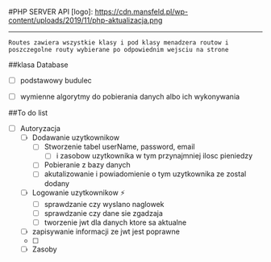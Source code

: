 #PHP SERVER API 
[logo]: https://cdn.mansfeld.pl/wp-content/uploads/2019/11/php-aktualizacja.png
___

    Routes zawiera wszystkie klasy i pod klasy menadzera routow i 
    poszczegolne routy wybierane po odpowiednim wejsciu na strone
##klasa Database

- [ ]  podstawowy budulec
- [ ]  wymienne algorytmy do pobierania danych albo ich wykonywania 

    
##To do list
- [ ] Autoryzacja
	- [ ] Dodawanie uzytkownikow
		- [ ] Stworzenie tabel userName, password, email 
			- [ ]  i zasobow uzytkownika w tym przynajmniej ilosc pieniedzy 
		- [ ] Pobieranie z bazy danych
		- [ ] akutalizowanie i powiadomienie o tym uzytkownika ze zostal dodany
	- [ ] Logowanie uzytkownikow ⚡
		- [ ]  sprawdzanie czy wyslano naglowek
		- [ ] sprawdzanie czy dane sie zgadzaja
		- [ ] tworzenie jwt dla danych ktore sa aktualne
	- [ ] zapisywanie informacji ze jwt jest poprawne 
	- [ ]
	- [ ] Zasoby 